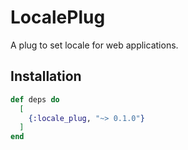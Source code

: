 # LocalePlug

A plug to set locale for web applications.

## Installation

```elixir
def deps do
  [
    {:locale_plug, "~> 0.1.0"}
  ]
end
```
